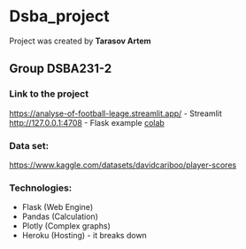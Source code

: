 # Dsba_project

Project was created by **Tarasov Artem**

## Group DSBA231-2

### Link to the project
https://analyse-of-football-leage.streamlit.app/ - Streamlit <br>
http://127.0.0.1:4708 - Flask example
[colab](https://colab.research.google.com/drive/1_9pfZW9-myZQqu_hsGURTil8g9Jwsk6f#scrollTo=M7nTnMRUemwV)

### Data set: 
https://www.kaggle.com/datasets/davidcariboo/player-scores

### Technologies:
* Flask (Web Engine)
* Pandas (Calculation)
* Plotly (Complex graphs)
* Heroku (Hosting) - it breaks down
